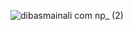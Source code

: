 ![dibasmainali com np_ (2)](https://github.com/user-attachments/assets/a0206ff2-c952-4c07-9cab-3b19f53e59fa)
